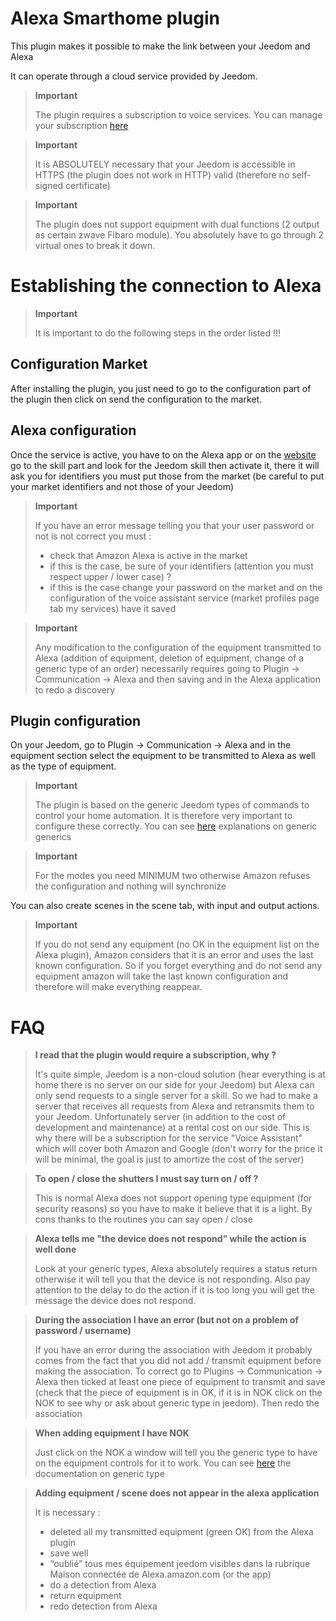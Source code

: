# Alexa Smarthome plugin

This plugin makes it possible to make the link between your Jeedom and Alexa

It can operate through a cloud service provided by Jeedom.

> **Important**
>
> The plugin requires a subscription to voice services. You can manage your subscription [here](https://www.jeedom.com/market/index.php?v=d&p=profils#services)

> **Important**
>
> It is ABSOLUTELY necessary that your Jeedom is accessible in HTTPS (the plugin does not work in HTTP) valid (therefore no self-signed certificate)

> **Important**
>
> The plugin does not support equipment with dual functions (2 output as certain zwave Fibaro module). You absolutely have to go through 2 virtual ones to break it down.

# Establishing the connection to Alexa

> **Important**
>
> It is important to do the following steps in the order listed !!!

## Configuration Market

After installing the plugin, you just need to go to the configuration part of the plugin then click on send the configuration to the market.

## Alexa configuration

Once the service is active, you have to on the Alexa app or on the [website](https://alexa.amazon.fr/spa/index.html) go to the skill part and look for the Jeedom skill then activate it, there it will ask you for identifiers you must put those from the market (be careful to put your market identifiers and not those of your Jeedom)

> **Important**
>
> If you have an error message telling you that your user password or not is not correct you must :
> - check that Amazon Alexa is active in the market
> - if this is the case, be sure of your identifiers (attention you must respect upper / lower case) ?
> - if this is the case change your password on the market and on the configuration of the voice assistant service (market profiles page tab my services) have it saved

> **Important**
>
>Any modification to the configuration of the equipment transmitted to Alexa (addition of equipment, deletion of equipment, change of a generic type of an order) necessarily requires going to Plugin -> Communication -> Alexa and then saving and in the Alexa application to redo a discovery

## Plugin configuration

On your Jeedom, go to Plugin -> Communication -> Alexa and in the equipment section select the equipment to be transmitted to Alexa as well as the type of equipment.

> **Important**
>
> The plugin is based on the generic Jeedom types of commands to control your home automation. It is therefore very important to configure these correctly. You can see [here](https://jeedom.github.io/plugin-mobile/en_US/#tocAnchor-1-6) explanations on generic generics

> **Important**
>
> For the modes you need MINIMUM two otherwise Amazon refuses the configuration and nothing will synchronize

You can also create scenes in the scene tab, with input and output actions.

> **Important**
>
> If you do not send any equipment (no OK in the equipment list on the Alexa plugin), Amazon considers that it is an error and uses the last known configuration. So if you forget everything and do not send any equipment amazon will take the last known configuration and therefore will make everything reappear.

# FAQ

>**I read that the plugin would require a subscription, why ?**
>
> It's quite simple, Jeedom is a non-cloud solution (hear everything is at home there is no server on our side for your Jeedom) but Alexa can only send requests to a single server for a skill. So we had to make a server that receives all requests from Alexa and retransmits them to your Jeedom. Unfortunately server (in addition to the cost of development and maintenance) at a rental cost on our side. This is why there will be a subscription for the service "Voice Assistant" which will cover both Amazon and Google (don't worry for the price it will be minimal, the goal is just to amortize the cost of the server)

>**To open / close the shutters I must say turn on / off ?**
>
> This is normal Alexa does not support opening type equipment (for security reasons) so you have to make it believe that it is a light. By cons thanks to the routines you can say open / close

>**Alexa tells me "the device does not respond" while the action is well done**
>
> Look at your generic types, Alexa absolutely requires a status return otherwise it will tell you that the device is not responding. Also pay attention to the delay to do the action if it is too long you will get the message the device does not respond.

>**During the association I have an error (but not on a problem of password / username)**
>
>If you have an error during the association with Jeedom it probably comes from the fact that you did not add / transmit equipment before making the association. To correct go to Plugins -> Communication -> Alexa then ticked at least one piece of equipment to transmit and save (check that the piece of equipment is in OK, if it is in NOK click on the NOK to see why or ask about generic type in jeedom). Then redo the association

>**When adding equipment I have NOK**
>
>Just click on the NOK a window will tell you the generic type to have on the equipment controls for it to work. You can see [here](https://doc.jeedom.com/en_US/concept/generic_type) the documentation on generic type

>**Adding equipment / scene does not appear in the alexa application**
>
> It is necessary :
> - deleted all my transmitted equipment (green OK) from the Alexa plugin
> - save well
> - “oublié” tous mes équipement jeedom visibles dans la rubrique Maison connectée de Alexa.amazon.com (or the app)
> - do a detection from Alexa
> - return equipment
> - redo detection from Alexa
